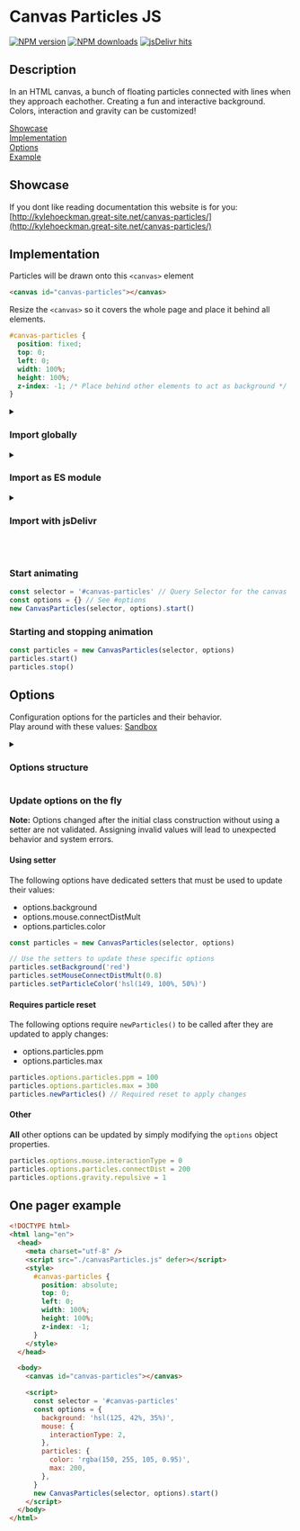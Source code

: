 # Canvas Particles JS

<span class="badge-npmversion"><a href="https://npmjs.org/package/canvasparticles-js" title="View this project on NPM"><img src="https://img.shields.io/npm/v/canvasparticles-js.svg" alt="NPM version" /></a></span>
<span class="badge-npmversion"><a href="https://npmjs.org/package/canvasparticles-js" title="View this project on NPM"><img src="https://img.shields.io/npm/d18m/canvasparticles-js.svg" alt="NPM downloads" /></a></span>
<span><a href="https://www.jsdelivr.com/package/npm/canvasparticles-js" title="View this project on jsDelivr"><img src="https://data.jsdelivr.com/v1/package/npm/canvasparticles-js/badge?style=rounded" alt="jsDelivr hits" /></a></span>

## Description

In an HTML canvas, a bunch of floating particles connected with lines when they approach eachother.
Creating a fun and interactive background. Colors, interaction and gravity can be customized!

[Showcase](#showcase)<br>
[Implementation](#implementation)<br>
[Options](#options)<br>
[Example](#example)

## Showcase

If you dont like reading documentation this website is for you:<br>
[http://kylehoeckman.great-site.net/canvas-particles/](http://kylehoeckman.great-site.net/canvas-particles/)

## Implementation

Particles will be drawn onto this `<canvas>` element

```html
<canvas id="canvas-particles"></canvas>
```

Resize the `<canvas>` so it covers the whole page and place it behind all elements.

```css
#canvas-particles {
  position: fixed;
  top: 0;
  left: 0;
  width: 100%;
  height: 100%;
  z-index: -1; /* Place behind other elements to act as background */
}
```

<details>
  <summary><h3>Import globally</h3></summary>
  
  Add a `<script>` element in the `<head>` to import the *canvasParticles.js* file.<br>
  ```html
  <head>
    <script src="./canvasParticles.js" defer></script>
  </head>
  ```

Add an inline `<script>` element at the very bottom of the `<body>`.

```html
<body>
  ...

  <script>
    const initParticles = () => {
      const selector = '#canvas-particles' // Query Selector for the canvas
      const options = {} // See #options
      new CanvasParticles(selector, options).start()
    }
    document.addEventListener('DOMContentLoaded', initParticles)
  </script>
</body>
```

</details>

<details>
  <summary><h3>Import as ES module</h3></summary>

Be aware that using ES modules is only possible when running the application on a (local) server.<br>
[Same Origin Policy](https://developer.mozilla.org/en-US/docs/Web/Security/Same-origin_policy)

Add a `<script>` element in the `<head>` to import _initParticles.js_.

```html
<head>
  <script src="./initParticles.js" type="module"></script>
</head>
```

Inside _initParticles.js_:

```js
import CanvasParticles from './canvasParticles.mjs'

const selector = '#canvas-particles' // Query Selector for the canvas
const options = {} // See #options
new CanvasParticles(selector, options).start()
```

</details>

<details>
  <summary><h3>Import with jsDelivr</h3></summary>

Add a `<script>` element in the `<head>` to import `CanvasParticles`.

```html
<head>
  <script src="https://cdn.jsdelivr.net/npm/canvasparticles-js@3.2/canvasParticles.min.js" defer></script>
</head>
```

</details>

<br>
<br>

### Start animating

```js
const selector = '#canvas-particles' // Query Selector for the canvas
const options = {} // See #options
new CanvasParticles(selector, options).start()
```

### Starting and stopping animation

```js
const particles = new CanvasParticles(selector, options)
particles.start()
particles.stop()
```

## Options

Configuration options for the particles and their behavior.<br>
Play around with these values: [Sandbox](http://kylehoeckman.great-site.net/canvas-particles/#sandbox)

<details>
  <summary><h3>Options structure</h3></summary>

The default value will be used when an option is assigned an invalid value.<br>
Your screen resolution and refresh rate will directly impact perfomance!

```js
const options = {
  /** @param {string} [options.background=false] - Background of the canvas. Can be any CSS supported value for the background property.
   * @note No background will be set if background is not a string.
   */
  background: 'linear-gradient(115deg, #354089, black)',

  /** @param {integer} [options.framesPerUpdate=1] - How many times the same frame will be shown before an update happens.
   * @example 60 fps / 2 framesPerUpdate = 30 updates/s
   * @example 144 fps / 3 framesPerUpdate = 48 updates/s
   * */
  framesPerUpdate: 1, // recommended: 1 - 3

  /** @param {boolean} [options.resetOnResize=false] - Create new particles when the canvas gets resized.
   * @info If false, will instead add or remove a few particles to match particles.ppm
   */
  resetOnResize: false,

  /** @param {Object} [options.mouse] - Mouse interaction settings. */
  mouse: {
    /** @param {0|1|2} [options.mouse.interactionType=1] - The type of interaction the mouse will have with particles.
     * 0 = No interaction.
     * 1 = The mouse can visually shift the particles.
     * 2 = The mouse can move the particles.
     * @note mouse.distRatio should be less than 1 to allow dragging, closer to 0 is easier to drag
     */
    interactionType: 2,

    /** @param {float} [options.mouse.connectDistMult=2÷3] - The maximum distance for the mouse to interact with the particles.
     * The value is multiplied by particles.connectDistance
     * @example 0.8 connectDistMult * 150 particles.connectDistance = 120 pixels
     */
    connectDistMult: 0.8,

    /** @param {number} [options.mouse.distRatio=2÷3] - All particles within set radius from the mouse will be drawn to mouse.connectDistance pixels from the mouse.
     * @example radius = 150 connectDistance / 0.4 distRatio = 375 pixels
     * @note Keep this value above mouse.connectDistMult
     */
    distRatio: 1, // recommended: 0.2 - 1
  },

  /** @param {Object} [options.particles] - Particle settings. */
  particles: {
    /** param {string} [options.particles.color='black'] - The color of the particles and their connections. Can be any CSS supported color format. */
    color: '#88c8ffa0',

    /** @param {number} [options.particles.ppm=100] - Particles per million (ppm).
     * This determines how many particles are created per million pixels of the canvas.
     * @example FHD on Chrome = 1920 width * 937 height = 1799040 pixels; 1799040 pixels * 100 ppm / 1000000 = 179.904 = 179 particles
     * @important The amount of particles exponentially reduces performance.
     * People with large screens will have a bad experience with high values.
     * One solution is to increase particles.connectDistance and decrease this value.
     */
    ppm: 100, // recommended: < 120

    /** @param {number} [options.particles.max=500] - The maximum number of particles allowed. */
    max: 200, // recommended: < 500

    /** @param {number} [options.particles.maxWork=Infinity] - The maximum "work" a particle can perform before its connections are no longer drawn.
     * @example 10 maxWork = 10 * 150 connectDistance = max 1500 pixels of lines drawn per particle
     * @important Low values will stabilize performance at the cost of creating an ugly effect where connections may flicker.
     */
    maxWork: 10,

    /** @param {number} [options.particles.connectDistance=150] - The maximum distance for a connection between 2 particles.
     * @note Heavily affects performance. */
    connectDistance: 150,

    /** @param {number} [options.particles.relSpeed=1] - The relative moving speed of the particles.
     * The moving speed is a random value between 0.5 and 1 pixels per update multiplied by this value.
     */
    relSpeed: 0.8,

    /** @param {number} [options.particles.relSize=1] - The relative size of the particles.
     * The ray is a random value between 0.5 and 2.5 pixels multiplied by this value.
     */
    relSize: 1.1,

    /** @param {number} [options.particles.rotationSpeed=2] - The speed at which the particles randomly changes direction.
     * @example 1 rotationSpeed = max direction change of 0.01 radians per update
     */
    rotationSpeed: 1, // recommended: < 10
  },

  /** @param {Object} [options.gravity] - Gravitational force settings.
   * @important Heavily reduces performance if gravity.repulsive or gravity.pulling is not equal to 0
   */
  gravity: {
    /** @param {number} [options.gravity.repulsive=0] - The repulsive force between particles. */
    repulsive: 2, // recommended: 0.50 - 5.00

    /** @param {number} [options.gravity.pulling=0] - The attractive force pulling particles together. Works poorly if `gravity.repulsive` is too low.
     * @note gravity.repulsive should be great enough to prevent forming a singularity.
     */
    pulling: 0.0, // recommended: 0.01 - 0.10

    /** @param {number} [options.gravity.friction=0.9] -  The smoothness of the gravitational forces.
     * The force gets multiplied by the fricion every update.
     * @example force after x updates = force * friction ** x
     */
    friction: 0.8, // recommended: 0.500 - 0.999
  },
}
```

</details>

### Update options on the fly

**Note:** Options changed after the initial class construction without using a setter are not validated. Assigning invalid values will lead to unexpected behavior and system errors.

#### Using setter

The following options have dedicated setters that must be used to update their values:

- options.background
- options.mouse.connectDistMult
- options.particles.color

```js
const particles = new CanvasParticles(selector, options)

// Use the setters to update these specific options
particles.setBackground('red')
particles.setMouseConnectDistMult(0.8)
particles.setParticleColor('hsl(149, 100%, 50%)')
```

#### Requires particle reset

The following options require `newParticles()` to be called after they are updated to apply changes:

- options.particles.ppm
- options.particles.max

```js
particles.options.particles.ppm = 100
particles.options.particles.max = 300
particles.newParticles() // Required reset to apply changes
```

#### Other

**All** other options can be updated by simply modifying the `options` object properties.

```js
particles.options.mouse.interactionType = 0
particles.options.particles.connectDist = 200
particles.options.gravity.repulsive = 1
```

## One pager example

```html
<!DOCTYPE html>
<html lang="en">
  <head>
    <meta charset="utf-8" />
    <script src="./canvasParticles.js" defer></script>
    <style>
      #canvas-particles {
        position: absolute;
        top: 0;
        left: 0;
        width: 100%;
        height: 100%;
        z-index: -1;
      }
    </style>
  </head>

  <body>
    <canvas id="canvas-particles"></canvas>

    <script>
      const selector = '#canvas-particles'
      const options = {
        background: 'hsl(125, 42%, 35%)',
        mouse: {
          interactionType: 2,
        },
        particles: {
          color: 'rgba(150, 255, 105, 0.95)',
          max: 200,
        },
      }
      new CanvasParticles(selector, options).start()
    </script>
  </body>
</html>
```
